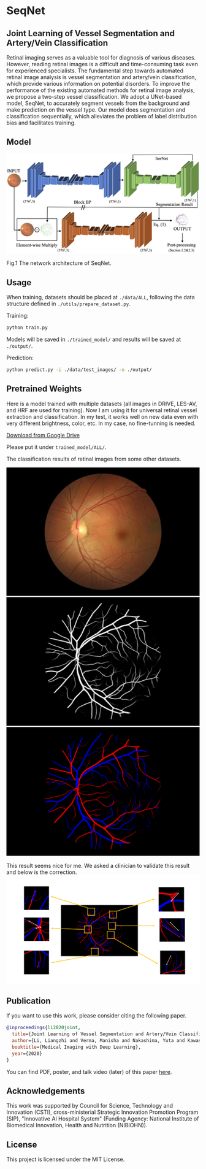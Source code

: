 # SeqNet

## Joint Learning of Vessel Segmentation and Artery/Vein Classification

Retinal imaging serves as a valuable tool for diagnosis of various diseases. However, reading retinal images is a difficult and time-consuming task even for experienced specialists. The fundamental step towards automated retinal image analysis is vessel segmentation and artery/vein classification, which provide various information on potential disorders. To improve the performance of the existing automated methods for retinal image analysis, we propose a two-step vessel classification. We adopt a UNet-based model, SeqNet, to accurately segment vessels from the background and make prediction on the vessel type. Our model does segmentation and classification sequentially, which alleviates the problem of label distribution bias and facilitates training.

## Model

![Network Structure](./pics/structure.jpg)

Fig.1 The network architecture of SeqNet.

## Usage

When training, datasets should be placed at `./data/ALL`, following the data structure defined in `./utils/prepare_dataset.py`.

Training:

```bash
python train.py
```

Models will be saved in `./trained_model/` and results will be saved at `./output/`.

Prediction:

```bash
python predict.py -i ./data/test_images/ -o ./output/
```

## Pretrained Weights

Here is a model trained with multiple datasets (all images in DRIVE, LES-AV, and HRF are used for training). Now I am using it for universal retinal vessel extraction and classification. In my test, it works well on new data even with very different brightness, color, etc. In my case, no fine-tunning is needed.

[Download from Google Drive](https://drive.google.com/file/d/1OYjzu0gixtga6e7Rvb2mZoSSYJkXWRNB/view?usp=sharing)

Please put it under `trained_model/ALL/`.

The classification results of retinal images from some other datasets.

![Raw File](./pics/raw.jpg)
![Segmentation Result](./pics/seg.png)
![Classification Result](./pics/cls.png)

This result seems nice for me. We asked a clinician to validate this result and below is the correction.
![Correction Result](./pics/correction.png)

## Publication

If you want to use this work, please consider citing the following paper.

```bib
@inproceedings{li2020joint,
  title={Joint Learning of Vessel Segmentation and Artery/Vein Classification with Post-processing},
  author={Li, Liangzhi and Verma, Manisha and Nakashima, Yuta and Kawasaki, Ryo and Nagahara, Hajime},
  booktitle={Medical Imaging with Deep Learning},
  year={2020}
}
```

You can find PDF, poster, and talk video (later) of this paper [here](https://www.liangzhili.com/publication/li-2020-joint/).

## Acknowledgements

This work was supported by Council for Science, Technology and Innovation (CSTI), cross-ministerial Strategic Innovation Promotion Program (SIP), "Innovative AI Hospital System" (Funding Agency: National Institute of Biomedical Innovation, Health and Nutrition (NIBIOHN)).

## License

This project is licensed under the MIT License.
